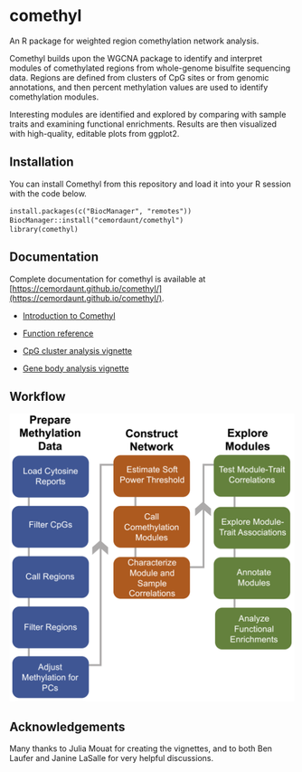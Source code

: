 # comethyl
An R package for weighted region comethylation network analysis.

Comethyl builds upon the WGCNA package to identify and interpret modules of 
comethylated regions from whole-genome bisulfite sequencing data. Regions are 
defined from clusters of CpG sites or from genomic annotations, and then percent
methylation values are used to identify comethylation modules. 

Interesting modules are identified and explored by comparing with sample traits and 
examining functional enrichments. Results are then visualized with high-quality,
editable plots from ggplot2.

## Installation
You can install Comethyl from this repository and load it into your R session with the code below.

```
install.packages(c("BiocManager", "remotes"))
BiocManager::install("cemordaunt/comethyl")
library(comethyl)
```

## Documentation
Complete documentation for comethyl is available at [https://cemordaunt.github.io/comethyl/](https://cemordaunt.github.io/comethyl/).

- [Introduction to Comethyl](https://cemordaunt.github.io/comethyl/articles/comethyl.html)

- [Function reference](https://cemordaunt.github.io/comethyl/reference/index.html)

- [CpG cluster analysis vignette](https://cemordaunt.github.io/comethyl/articles/CpG_Cluster_Analysis.html)

- [Gene body analysis vignette](https://cemordaunt.github.io/comethyl/articles/Gene_Body_Analysis.html)

## Workflow
![Comethyl Workflow](man/figures/comethyl.png)

## Acknowledgements
Many thanks to Julia Mouat for creating the vignettes, and to both Ben Laufer and
Janine LaSalle for very helpful discussions.

